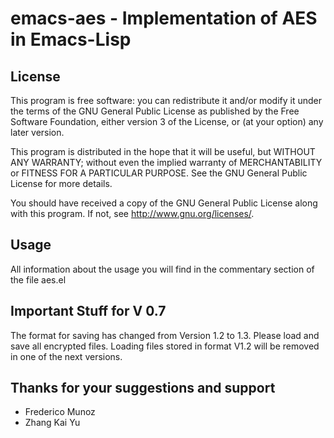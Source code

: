 # emacs-aes - Implementation of AES in Emacs-Lisp


## License

This program is free software: you can redistribute it and/or modify
it under the terms of the GNU General Public License as published by
the Free Software Foundation, either version 3 of the License, or (at
your option) any later version.

This program is distributed in the hope that it will be useful, but
WITHOUT ANY WARRANTY; without even the implied warranty of
MERCHANTABILITY or FITNESS FOR A PARTICULAR PURPOSE.  See the GNU
General Public License for more details.

You should have received a copy of the GNU General Public License
along with this program.  If not, see <http://www.gnu.org/licenses/>.


## Usage

All information about the usage you will find in the commentary
section of the file aes.el


## Important Stuff for V 0.7

The format for saving has changed from Version 1.2 to 1.3. Please load
and save all encrypted files. Loading files stored in format V1.2
will be removed in one of the next versions.


## Thanks for your suggestions and support

- Frederico Munoz
- Zhang Kai Yu
